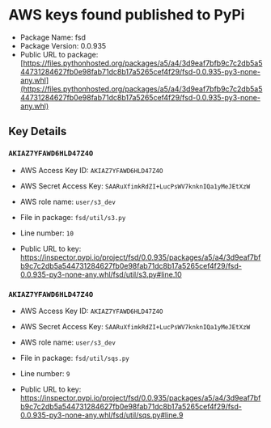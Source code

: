 # AWS keys found published to PyPi

* Package Name: fsd
* Package Version: 0.0.935
* Public URL to package: [https://files.pythonhosted.org/packages/a5/a4/3d9eaf7bfb9c7c2db5a544731284627fb0e98fab71dc8b17a5265cef4f29/fsd-0.0.935-py3-none-any.whl](https://files.pythonhosted.org/packages/a5/a4/3d9eaf7bfb9c7c2db5a544731284627fb0e98fab71dc8b17a5265cef4f29/fsd-0.0.935-py3-none-any.whl)

## Key Details

### `AKIAZ7YFAWD6HLD47Z4O`

* AWS Access Key ID: `AKIAZ7YFAWD6HLD47Z4O`
* AWS Secret Access Key: `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` 
* AWS role name: `user/s3_dev`
* File in package: `fsd/util/s3.py`
* Line number: `10`

* Public URL to key: https://inspector.pypi.io/project/fsd/0.0.935/packages/a5/a4/3d9eaf7bfb9c7c2db5a544731284627fb0e98fab71dc8b17a5265cef4f29/fsd-0.0.935-py3-none-any.whl/fsd/util/s3.py#line.10



### `AKIAZ7YFAWD6HLD47Z4O`

* AWS Access Key ID: `AKIAZ7YFAWD6HLD47Z4O`
* AWS Secret Access Key: `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` 
* AWS role name: `user/s3_dev`
* File in package: `fsd/util/sqs.py`
* Line number: `9`

* Public URL to key: https://inspector.pypi.io/project/fsd/0.0.935/packages/a5/a4/3d9eaf7bfb9c7c2db5a544731284627fb0e98fab71dc8b17a5265cef4f29/fsd-0.0.935-py3-none-any.whl/fsd/util/sqs.py#line.9


